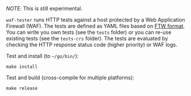 *NOTE*: This is still experimental.

`waf-tester` runs HTTP tests against a host protected by a Web Application Firewall (WAF). The tests are defined as YAML files based on [FTW format](https://github.com/CRS-support/ftw/blob/master/docs/YAMLFormat.md). You can write you own tests (see the `tests` folder) or you can re-use existing tests (see the `tests-crs` folder). The tests are evaluated by checking the HTTP response status code (higher priority) or WAF logs.

Test and install (to `~/go/bin/`):

```
make install
```

Test and build (cross-compile for multiple platforms):

```
make release
```
